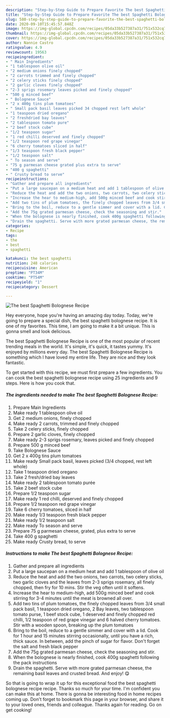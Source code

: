 ```yaml
---
description: "Step-by-Step Guide to Prepare Favorite The best Spaghetti Bolognese Recipe"
title: "Step-by-Step Guide to Prepare Favorite The best Spaghetti Bolognese Recipe"
slug: 580-step-by-step-guide-to-prepare-favorite-the-best-spaghetti-bolognese-recipe
date: 2020-09-10T15:45:57.848Z
image: https://img-global.cpcdn.com/recipes/05da33b527387a31/751x532cq70/the-best-spaghetti-bolognese-recipe-recipe-main-photo.jpg
thumbnail: https://img-global.cpcdn.com/recipes/05da33b527387a31/751x532cq70/the-best-spaghetti-bolognese-recipe-recipe-main-photo.jpg
cover: https://img-global.cpcdn.com/recipes/05da33b527387a31/751x532cq70/the-best-spaghetti-bolognese-recipe-recipe-main-photo.jpg
author: Nannie Castro
ratingvalue: 4.9
reviewcount: 19563
recipeingredient:
- " Main Ingredients"
- "1 tablespoon olive oil"
- "2 medium onions finely chopped"
- "2 carrots trimmed and finely chopped"
- "2 celery sticks finely chopped"
- "2 garlic cloves finely chopped"
- "2-3 sprigs rosemary leaves picked and finely chopped"
- "500 g minced beef"
- " Bolognese Sauce"
- "2 x 400g tins plum tomatoes"
- " Small pack basil leaves picked 34 chopped rest left whole"
- "1 teaspoon dried oregano"
- "2 freshdried bay leaves"
- "2 tablespoon tomato pure"
- "2 beef stock cube"
- "1/2 teaspoon sugar"
- "1 red chilli deserved and finely chopped"
- "1/2 teaspoon red grape vinegar"
- "6 cherry tomatoes sliced in half"
- "1/3 teaspoon fresh black pepper"
- "1/2 teaspoon salt"
- " To season and serve"
- "75 g parmesan cheese grated plus extra to serve"
- "400 g spaghetti"
- " Crusty bread to serve"
recipeinstructions:
- "Gather and prepare all ingredients"
- "Put a large saucepan on a medium heat and add 1 tablespoon of olive oil"
- "Reduce the heat and add the two onions, two carrots, two celery sticks, two garlic cloves and the leaves from 2-3 sprigs rosemary, all finely chopped, then fry for 10 mins. Stir the veg often until it softens."
- "Increase the hear to medium-high, add 500g minced beef and cook stirring for 3-4 minutes until the meat is browned all over."
- "Add two tins of plum tomatoes, the finely chopped leaves from 3/4 small pack basil, 1 teaspoon dried oregano, 2 Bay leaves, two tablespoon tomato purse, 1 beef stock cube, 1 deserved and finely chopped red chilli, 1/2 teaspoon of red grape vinegar and 6 halved cherry tomatoes. Stir with a wooden spoon, breaking up the plum tomatoes"
- "Bring to the boil, reduce to a gentle simmer and cover with a lid. Cook for 1 hour and 15 minutes stirring occasionally, until you have a rich, thick sauce. In between, add the pinch of sugar for flavor. Don&#39;t forget the salt and fresh black pepper"
- "Add the 75g grated parmesan cheese, check the seasoning and stir."
- "When the bolognese is nearly finished, cook 400g spaghetti following the pack instructions"
- "Drain the spaghetti. Serve with more grated parmesan cheese, the remaining basil leaves and crusted bread. And enjoy! 😋"
categories:
- Recipe
tags:
- the
- best
- spaghetti

katakunci: the best spaghetti 
nutrition: 248 calories
recipecuisine: American
preptime: "PT34M"
cooktime: "PT54M"
recipeyield: "1"
recipecategory: Dessert

---
```



![The best Spaghetti Bolognese Recipe](https://img-global.cpcdn.com/recipes/05da33b527387a31/751x532cq70/the-best-spaghetti-bolognese-recipe-recipe-main-photo.jpg)

Hey everyone, hope you're having an amazing day today. Today, we're going to prepare a special dish, the best spaghetti bolognese recipe. It is one of my favorites. This time, I am going to make it a bit unique. This is gonna smell and look delicious.

The best Spaghetti Bolognese Recipe is one of the most popular of recent trending meals in the world. It's simple, it's quick, it tastes yummy. It's enjoyed by millions every day. The best Spaghetti Bolognese Recipe is something which I have loved my entire life. They are nice and they look fantastic.




To get started with this recipe, we must first prepare a few ingredients. You can cook the best spaghetti bolognese recipe using 25 ingredients and 9 steps. Here is how you cook that.

<!--inarticleads1-->

##### The ingredients needed to make The best Spaghetti Bolognese Recipe:

1. Prepare  Main Ingredients
1. Make ready 1 tablespoon olive oil
1. Get 2 medium onions, finely chopped
1. Make ready 2 carrots, trimmed and finely chopped
1. Take 2 celery sticks, finely chopped
1. Prepare 2 garlic cloves, finely chopped
1. Make ready 2-3 sprigs rosemary, leaves picked and finely chopped
1. Prepare 500 g minced beef
1. Take  Bolognese Sauce
1. Get 2 x 400g tins plum tomatoes
1. Make ready  Small pack basil, leaves picked (3/4 chopped, rest left whole)
1. Take 1 teaspoon dried oregano
1. Take 2 fresh/dried bay leaves
1. Make ready 2 tablespoon tomato purée
1. Take 2 beef stock cube
1. Prepare 1/2 teaspoon sugar
1. Make ready 1 red chilli, deserved and finely chopped
1. Prepare 1/2 teaspoon red grape vinegar
1. Take 6 cherry tomatoes, sliced in half
1. Make ready 1/3 teaspoon fresh black pepper
1. Make ready 1/2 teaspoon salt
1. Make ready  To season and serve
1. Prepare 75 g parmesan cheese, grated, plus extra to serve
1. Take 400 g spaghetti
1. Make ready  Crusty bread, to serve




<!--inarticleads2-->

##### Instructions to make The best Spaghetti Bolognese Recipe:

1. Gather and prepare all ingredients
1. Put a large saucepan on a medium heat and add 1 tablespoon of olive oil
1. Reduce the heat and add the two onions, two carrots, two celery sticks, two garlic cloves and the leaves from 2-3 sprigs rosemary, all finely chopped, then fry for 10 mins. Stir the veg often until it softens.
1. Increase the hear to medium-high, add 500g minced beef and cook stirring for 3-4 minutes until the meat is browned all over.
1. Add two tins of plum tomatoes, the finely chopped leaves from 3/4 small pack basil, 1 teaspoon dried oregano, 2 Bay leaves, two tablespoon tomato purse, 1 beef stock cube, 1 deserved and finely chopped red chilli, 1/2 teaspoon of red grape vinegar and 6 halved cherry tomatoes. Stir with a wooden spoon, breaking up the plum tomatoes
1. Bring to the boil, reduce to a gentle simmer and cover with a lid. Cook for 1 hour and 15 minutes stirring occasionally, until you have a rich, thick sauce. In between, add the pinch of sugar for flavor. Don&#39;t forget the salt and fresh black pepper
1. Add the 75g grated parmesan cheese, check the seasoning and stir.
1. When the bolognese is nearly finished, cook 400g spaghetti following the pack instructions
1. Drain the spaghetti. Serve with more grated parmesan cheese, the remaining basil leaves and crusted bread. And enjoy! 😋




So that is going to wrap it up for this exceptional food the best spaghetti bolognese recipe recipe. Thanks so much for your time. I'm confident you can make this at home. There is gonna be interesting food in home recipes coming up. Don't forget to bookmark this page in your browser, and share it to your loved ones, friends and colleague. Thanks again for reading. Go on get cooking!

